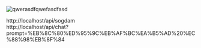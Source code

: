 
![qwerasdfqwefasdfasd](https://github.com/user-attachments/assets/6f8eaa48-e6cf-4d59-b08c-a27a3ef17884)



http://localhost/api/sogdam<br>
http://localhost/api/chat?prompt=%EB%8C%80%ED%95%9C%EB%AF%BC%EA%B5%AD%20%EC%88%98%EB%8F%84
